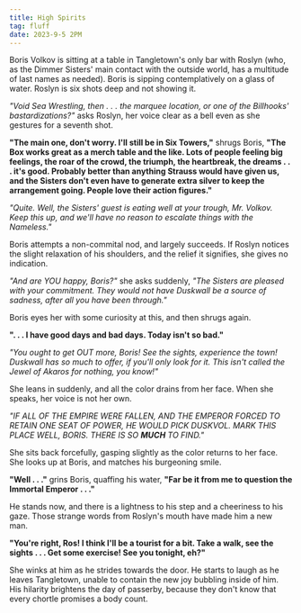 ```yaml
---
title: High Spirits
tag: fluff
date: 2023-9-5 2PM
---
```


Boris Volkov is sitting at a table in Tangletown's only bar with Roslyn (who, as the Dimmer Sisters' main contact with the outside world, has a multitude of last names as needed). Boris is sipping contemplatively on a glass of water. Roslyn is six shots deep and not showing it.

*"Void Sea Wrestling, then . . . the marquee location, or one of the Billhooks' bastardizations?"* asks Roslyn, her voice clear as a bell even as she gestures for a seventh shot.

**"The main one, don't worry. I'll still be in Six Towers,"** shrugs Boris, **"The Box works great as a merch table and the like. Lots of people feeling big feelings, the roar of the crowd, the triumph, the heartbreak, the dreams . . . it's good. Probably better than anything Strauss would have given us, and the Sisters don't even have to generate extra silver to keep the arrangement going. People love their action figures."**

*"Quite. Well, the Sisters' guest is eating well at your trough, Mr. Volkov. Keep this up, and we'll have no reason to escalate things with the Nameless."*

Boris attempts a non-commital nod, and largely succeeds. If Roslyn notices the slight relaxation of his shoulders, and the relief it signifies, she gives no indication.

*"And are YOU happy, Boris?"* she asks suddenly, *"The Sisters are pleased with your commitment. They would not have Duskwall be a source of sadness, after all you have been through."*

Boris eyes her with some curiosity at this, and then shrugs again.

**". . . I have good days and bad days. Today isn't so bad."**

*"You ought to get OUT more, Boris! See the sights, experience the town! Duskwall has so much to offer, if you'll only look for it. This isn't called the Jewel of Akaros for nothing, you know!"*

She leans in suddenly, and all the color drains from her face. When she speaks, her voice is not her own.

*"IF ALL OF THE EMPIRE WERE FALLEN, AND THE EMPEROR FORCED TO RETAIN ONE SEAT OF POWER, HE WOULD PICK DUSKVOL. MARK THIS PLACE WELL, BORIS. THERE IS SO **MUCH** TO FIND."*

She sits back forcefully, gasping slightly as the color returns to her face. She looks up at Boris, and matches his burgeoning smile.

**"Well . . ."** grins Boris, quaffing his water, **"Far be it from me to question the Immortal Emperor . . ."**

He stands now, and there is a lightness to his step and a cheeriness to his gaze. Those strange words from Roslyn's mouth have made him a new man.

**"You're right, Ros! I think I'll be a tourist for a bit. Take a walk, see the sights . . . Get some exercise! See you tonight, eh?"**

She winks at him as he strides towards the door. He starts to laugh as he leaves Tangletown, unable to contain the new joy bubbling inside of him. His hilarity brightens the day of passerby, because they don't know that every chortle promises a body count.